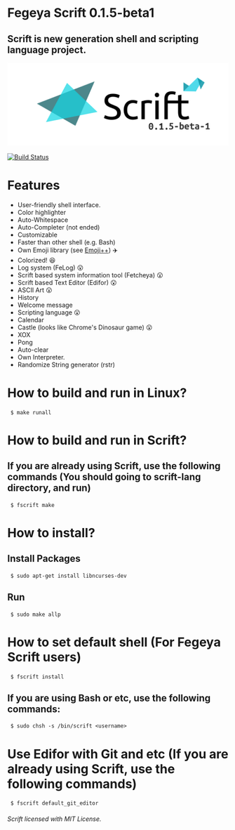 # Fegeya Scrift 0.1.5-beta1

## Scrift is new generation shell and scripting language project.

![Scrift](docs/resource/ScriftVersionBanner.png)

[![Build Status](https://dev.azure.com/ferhatgectao/scrift-lang/_apis/build/status/FerhatGec.scrift-lang?branchName=master)](https://dev.azure.com/ferhatgectao/scrift-lang/_build/latest?definitionId=1&branchName=master)

# Features 
- User-friendly shell interface.
- Color highlighter
- Auto-Whitespace
- Auto-Completer (not ended)
- Customizable
- Faster than other shell (e.g. Bash)
- Own Emoji library (see [Emoji++](https://github.com/FerhatGec/emojiplusplus)) :airplane:
- Colorized! :satisfied:
- Log system (FeLog) :open_mouth:
- Scrift based system information tool (Fetcheya) :open_mouth:
- Scrift based Text Editor (Edifor) :open_mouth:
- ASCII Art :open_mouth:
- History 
- Welcome message 
- Scripting language :open_mouth:
- Calendar 
- Castle (looks like Chrome's Dinosaur game) :open_mouth:
- XOX 
- Pong
- Auto-clear
- Own Interpreter.
- Randomize String generator (rstr)

# How to build and run in Linux?

```
 $ make runall 
```
# How to build and run in Scrift?
## If you are already using Scrift, use the following commands (You should going to scrift-lang directory, and run)

```
 $ fscrift make
```

# How to install?
## Install Packages

```
 $ sudo apt-get install libncurses-dev 
```

## Run
```
 $ sudo make allp
```

# How to set default shell (For Fegeya Scrift users)

```
 $ fscrift install
```

## If you are using Bash or etc, use the following commands:

```
 $ sudo chsh -s /bin/scrift <username>
```


# Use Edifor with Git and etc (If you are already using Scrift, use the following commands)
```
 $ fscrift default_git_editor
```

###### Scrift licensed with MIT License.
